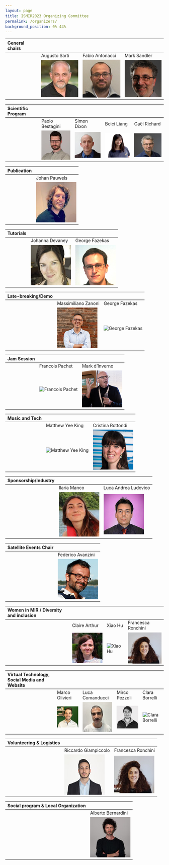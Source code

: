 ```yaml
---
layout: page
title: ISMIR2023 Organizing Committee
permalink: /organizers/
background_position: 0% 44%
---
```


| General chairs  |  |  |  |                                     
|:------------------|:------------------|:------------------|:------------------|
|| Augusto Sarti | Fabio Antonacci   | Mark Sandler   | 
|| ![Augusto Sarti](assets/img/organizers/augusto_sarti2.jpeg) | ![Fabio  Antonacci](assets/img/organizers/fabio_antonacci.jpg) | ![Mark Sandler](assets/img/organizers/msandler-128x128.jpg) |



| Scientific Program  |  |  |  |   |                                                                  
|:------------------|:------------------|:------------------|:------------------| :------------------|
|| Paolo Bestagini  | Simon Dixon| Beici Liang |  Gaël Richard |
| | ![Paolo Bestagini](assets/img/organizers/paolo_bestagini.jpg) | ![Simon Dixon](assets/img/organizers/simon_dixon.jpg)|  ![Beici Liang](assets/img/organizers/beici_liang.png)  |![Gaël Richard](assets/img/organizers/gael_richard.jpg) |


| Publication      | |
|:----------------|:------------------|
|| Johan Pauwels   |
|  | ![Johan Pauwels](assets/img/organizers/johan_pauwels.jpg)|



| Tutorials        |      |  | 
|:----------------|:------------------| :------------------| 
|| Johanna Devaney          |George Fazekas	| 
|| ![ Johanna Devaney ](assets/img/organizers/johanna_devaney.jpg) | ![Emmanouil Benetos ](assets/img/organizers/emmanouil_benetos.jpg) |


| Late-breaking/Demo     |      |  | 
|:----------------|:------------------| :------------------| 
||Massimiliano Zanoni   | George Fazekas	|
|| ![ Massimiliano Zanoni ](assets/img/organizers/massimiliano_zanoni.png) | ![George Fazekas](assets/img/organizers/)|


| Jam Session	    |      |  | 
|:----------------|:------------------| :------------------| 
||Francois Pachet     |Mark d’Inverno      |
|| ![Francois Pachet](assets/img/organizers/)| ![Mark d’Inverno ](assets/img/organizers/mark_dinverno.png)|


|  Music and Tech		     |      |  | 
|:----------------|:------------------| :------------------| 
||Matthew Yee King | Cristina Rottondi      |  
| | ![Matthew Yee King ](assets/img/organizers/)| ![ Cristina Rottondi](assets/img/organizers/cristina_rottondi.jpg) |


|  Sponsorship/Industry	  |      |  | 
|:----------------|:------------------| :------------------| 
|| Ilaria Manco | Luca Andrea Ludovico     |
|| ![ Ilaria Manco](assets/img/organizers/Ilaria_manco.jpg)  | ![Luca Andrea Ludovico  ](assets/img/organizers/luca_andrea_ludovico.jpg)|


| Satellite Events Chair |       |   
|:--------------------|:------------------|
|| Federico Avanzini |
|| ![Federico Avanzini](assets/img/organizers/federico_avanzini.jpg)|


| Women in MIR / Diversity and inclusion |  |  | | 
|:------------------|:------------------|:------------------|:------------------|
|| Claire Arthur  |Xiao Hu  | Francesca Ronchini|
|| ![Claire Arthur ](assets/img/organizers/claire_arthur.jpg)  |![Xiao Hu](assets/img/organizers/) | ![ Francesca Ronchini](assets/img/organizers/francesca_ronchini.jpg) |


|Virtual Technology, Social Media and Website  |  |  |  |  |                                                                   
|:------------------|:------------------|:------------------|:------------------|:------------------|
||Marco Olivieri  | Luca Comanducci | Mirco Pezzoli | Clara Borrelli|
| | ![ Marco Olivieri  ](assets/img/organizers/marco_olivieri.jpg) | ![Luca Comanducci ](assets/img/organizers/luca_comanducci.jpg)|![Mirco Pezzoli  ](assets/img/organizers/mirco_pezzoli.png)  | ![Clara Borrelli  ](assets/img/organizers/clara_borrelli.jpg)|



|  Volunteering & Logistics    |      |  | 
|:----------------|:------------------| :------------------|
|| Riccardo Giampiccolo  |Francesca Ronchini |
||![Riccardo Giampiccolo ](assets/img/organizers/riccardo_giampiccolo.jpg)| ![Francesca Ronchini ](assets/img/organizers/francesca_ronchini.jpg) |


| Social program & Local Organization       |    |                                                                                             
|:----------------|:------------------|
| |Alberto Bernardini |
| |![Alberto Bernardini ](assets/img/organizers/alberto_bernardini.jpg) |

<!--

| General chairs  |                                                                                                |
|:------------------:|:-----------------------------------------------------------------------------------------------|
| Augusto Sarti    | ![Augusto Sarti's picture](/ismir2023/assets/img/organizers/asarti-100x100.jpg "Augusto Sarti") |
| Fabio Antonacci    | ![Fabio Antonacci's picture](/ismir2023/assets/img/organizers/fantonacci-100x100.jpg "Fabio Antonacci") |
| Mark Sandler    | ![Mark Sandler's picture](/ismir2023/assets/img/organizers/msandler-100x100.jpg "Mark Sandler") |


| Scientific Program  |                                                                                               |
|:-------------------:|:----------------------------------------------------------------------------------------------|
| Paolo Bestagini       | ![Paolo Bestagini's picture](/ismir2023/assets/img/organizers/pbestagini-100x100.jpg "Paolo Bestagini")    |
| Simon Dixon          | ![Simon Dixon's picture](/ismir2023/assets/img/organizers/ "Simon Dixon")        |
| Beici Liang         | ![Beici Liang's picture](/ismir2023/assets/img/organizers/ "Beici Liang")        |
| Gaël Richard       | ![Gaël Richard's picture](/ismir2023/assets/img/organizers/ "Gaël Richard") |



| Publication      |                                                                                                |
|:----------------:|:-----------------------------------------------------------------------------------------------|
| Johan Pauwels          | ![Johan Pauwels's picture](/ismir2023/assets/img/organizers/ "Johan Pauwels")        |
| Emilia Gómez          | ![Emilia Gómez's picture](/ismir2023/assets/img/organizers/ "Emilia Gómez")        |



| Tutorials        |                                                                                                  |
|:----------------:|:-------------------------------------------------------------------------------------------------|
| Johanna Devaney          | ![Johanna Devaney's picture](/ismir2023/assets/img/organizers/ "Johanna Devaney")        |
| Emmanouil Benetos          | ![Emmanouil Benetos's picture](/ismir2023/assets/img/organizers/ "Emmanouil Benetos")        |



| Late-breaking/Demo  |                                                                                                    |
|:-------------------:|:---------------------------------------------------------------------------------------------------|
| Massimiliano Zanoni          | ![Massimiliano Zanoni's picture](/ismir2023/assets/img/organizers/mzanoni-100x100.jpg "Massimiliano Zanoni")        |


| Music and Tech	   |                                                                                           |
|:--------------------:|:-------------------------------------------------------------------------------------------|
| Matthew Yee King     | ![Matthew Yee King's picture](/ismir2023/assets/img/organizers/ "Matthew Yee King")        |
| Francois Pachet      | ![Francois Pachet's picture](/ismir2023/assets/img/organizers/ "Francois Pachet")          |



| Women in MIR / Diversity and inclysion|                                                                                                        |
|:--------------------:|:-------------------------------------------------------------------------------------------------------|
| Helene Camille Crayencour          | ![Helene Camille Crayencour's picture](/ismir2023/assets/img/organizers/ "Helene Camille Crayencour")        |
| Giorgia Cantisani          | ![Giorgia Cantisani's picture](/ismir2023/assets/img/organizers/ "Giorgia Cantisani")        |



| Virtual Technology, Social Media and Website  |                                                            |
|:-------------------:|:-------------------------------------------------------------------------------------|
| Marco Olivieri                        | ![Marco Olivieri's picture](/ismir2023/assets/img/organizers/molivieri-100x100.jpg "Marco Olivieri") |
| Luca Comanducci                        | ![Luca Comanducci's picture](/ismir2023/assets/img/organizers/lcomanducci-100x100.jpg "Luca Comanducci") |
| Mirco Pezzoli                        | ![Mirco Pezzoli's picture](/ismir2023/assets/img/organizers/mpezzoli-100x100.jpg "Mirco Pezzoli") |



| Volunteering & Logistics   |                                                                                                        |
|:--------------------:|:-------------------------------------------------------------------------------------------------------|
| Riccardo Giampiccolo  | ![Riccardo Giampiccolo's picture](/ismir2023/assets/img/organizers/rgiampiccolo-100x100.jpg "Riccardo Giampiccolo") |
| Francesca Ronchini  | ![Francesca Ronchini's picture](/ismir2023/assets/img/organizers/fronchini-100x100.jpg "Francesca Ronchini") |

| Social program & Local Organization       |                                                                                                |
|:----------------:|:-----------------------------------------------------------------------------------------------|
| Alberto Bernardini  | ![Alberto Bernardini's picture](/ismir2023/assets/img/organizers/abernardini-100x100.jpg "Alberto Bernardini") |

-->
